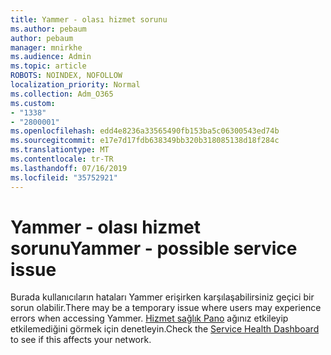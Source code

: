 ```yaml
---
title: Yammer - olası hizmet sorunu
ms.author: pebaum
author: pebaum
manager: mnirkhe
ms.audience: Admin
ms.topic: article
ROBOTS: NOINDEX, NOFOLLOW
localization_priority: Normal
ms.collection: Adm_O365
ms.custom:
- "1338"
- "2800001"
ms.openlocfilehash: edd4e8236a33565490fb153ba5c06300543ed74b
ms.sourcegitcommit: e17e7d17fdb638349bb320b318085138d18f284c
ms.translationtype: MT
ms.contentlocale: tr-TR
ms.lasthandoff: 07/16/2019
ms.locfileid: "35752921"
---
```

# <a name="yammer---possible-service-issue"></a><span data-ttu-id="fd80d-102">Yammer - olası hizmet sorunu</span><span class="sxs-lookup"><span data-stu-id="fd80d-102">Yammer - possible service issue</span></span>

<span data-ttu-id="fd80d-103">Burada kullanıcıların hataları Yammer erişirken karşılaşabilirsiniz geçici bir sorun olabilir.</span><span class="sxs-lookup"><span data-stu-id="fd80d-103">There may be a temporary issue where users may experience errors when accessing Yammer.</span></span> <span data-ttu-id="fd80d-104">[Hizmet sağlık Pano](https://admin.microsoft.com/AdminPortal/Home#/servicehealth) ağınız etkileyip etkilemediğini görmek için denetleyin.</span><span class="sxs-lookup"><span data-stu-id="fd80d-104">Check the [Service Health Dashboard](https://admin.microsoft.com/AdminPortal/Home#/servicehealth) to see if this affects your network.</span></span>

